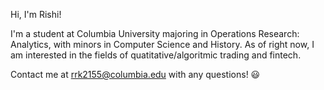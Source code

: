 Hi, I'm Rishi!

I'm a student at Columbia University majoring in Operations Research: Analytics, with minors in Computer Science and History. As of right now, I am interested in the fields of quatitative/algoritmic trading and fintech.

Contact me at rrk2155@columbia.edu with any questions! 😃
